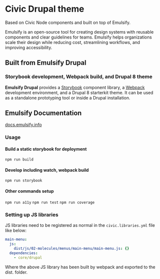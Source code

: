 Civic Drupal theme
==================

Based on Civic Node components and built on top of Emulsify.

Emulsify is an open-source tool for creating design systems with reusable components and clear guidelines for teams. Emulsify helps organizations scale their design while reducing cost, streamlining workflows, and improving accessibility.

## Built from Emulsify Drupal

### Storybook development, Webpack build, and Drupal 8 theme

**Emulsify Drupal** provides a [Storybook](https://storybook.js.org/) component library, a [Webpack](https://webpack.js.org/) development environment, and a Drupal 8 starterkit theme. It can be used as a standalone prototyping tool or inside a Drupal installation.

## Emulsify Documentation

[docs.emulsify.info](https://docs.emulsify.info/)

### Usage

#### Build a static storybook for deployment
`npm run build`

#### Develop including watch, webpack build
`npm run storybook`

#### Other commands setup
`npm run a11y`
`npm run test`
`npm run coverage`


### Setting up JS libraries

JS libraries need to be registered as normal in the `civic.libraries.yml` file like below:

```yml
main-menu:
  js:
    dist/js/02-molecules/menus/main-menu/main-menu.js: {}
  dependencies:
    - core/drupal
```

Where the above JS library has been built by webpack and exported to the dist. folder.
